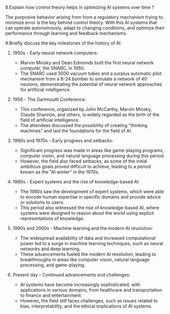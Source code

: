 8.Explain how control theory helps in optimizing AI systems over time ?

The purposive behavior arising from from a regulatory mechanism trying to minimize error is the key behind control theory.
With this AI systems that can operate autonomously, adapt to changing conditions, and optimize their performance through learning and feedback mechanisms.


9.Briefly discuss the key milestones of the history of AI.

1. 1950s - Early neural network computers:
    
    - Marvin Minsky and Dean Edmonds built the first neural network computer, the SNARC, in 1950.
    - The SNARC used 3000 vacuum tubes and a surplus automatic pilot mechanism from a B-24 bomber to simulate a network of 40 neurons, demonstrating the potential of neural network approaches for artificial intelligence.
2. 1956 - The Dartmouth Conference:
    
    - This conference, organized by John McCarthy, Marvin Minsky, Claude Shannon, and others, is widely regarded as the birth of the field of artificial intelligence.
    - The attendees discussed the possibility of creating "thinking machines" and laid the foundations for the field of AI.
3. 1960s and 1970s - Early progress and setbacks:
    
    - Significant progress was made in areas like game-playing programs, computer vision, and natural language processing during this period.
    - However, the field also faced setbacks, as some of the initial ambitious goals proved difficult to achieve, leading to a period known as the "AI winter" in the 1970s.
4. 1980s - Expert systems and the rise of knowledge-based AI:
    
    - The 1980s saw the development of expert systems, which were able to encode human expertise in specific domains and provide advice or solutions to users.
    - This period also witnessed the rise of knowledge-based AI, where systems were designed to reason about the world using explicit representations of knowledge.
5. 1990s and 2000s - Machine learning and the modern AI revolution:
    
    - The widespread availability of data and increased computational power led to a surge in machine learning techniques, such as neural networks and deep learning.
    - These advancements fueled the modern AI revolution, leading to breakthroughs in areas like computer vision, natural language processing, and game-playing.
6. Present day - Continued advancements and challenges:
    
    - AI systems have become increasingly sophisticated, with applications in various domains, from healthcare and transportation to finance and entertainment.
    - However, the field still faces challenges, such as issues related to bias, interpretability, and the ethical implications of AI systems.